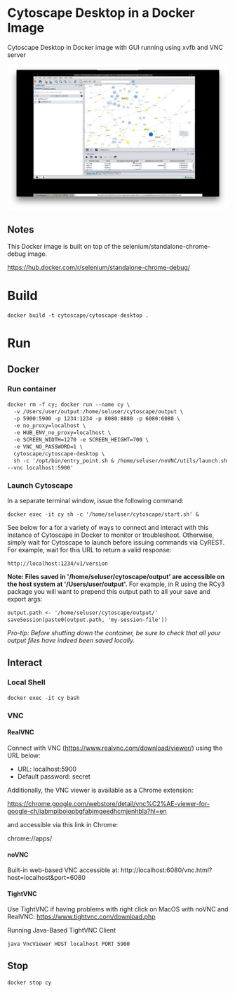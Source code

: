# Cytoscape Desktop in a Docker Image

Cytoscape Desktop in Docker image with GUI running using xvfb and VNC server

![cytoscape_desktop](cytoscape_desktop.png)

## Notes

This Docker image is built on top of the selenium/standalone-chrome-debug image.

https://hub.docker.com/r/selenium/standalone-chrome-debug/

# Build
```
docker build -t cytoscape/cytoscape-desktop .
```

# Run

## Docker
### Run container
```
docker rm -f cy; docker run --name cy \
  -v /Users/user/output:/home/seluser/cytoscape/output \
  -p 5900:5900 -p 1234:1234 -p 8080:8080 -p 6080:6080 \
  -e no_proxy=localhost \
  -e HUB_ENV_no_proxy=localhost \
  -e SCREEN_WIDTH=1270 -e SCREEN_HEIGHT=700 \
  -e VNC_NO_PASSWORD=1 \
  cytoscape/cytoscape-desktop \
  sh -c '/opt/bin/entry_point.sh & /home/seluser/noVNC/utils/launch.sh --vnc localhost:5900' 
```

### Launch Cytoscape
In a separate terminal window, issue the following command:
```
docker exec -it cy sh -c '/home/seluser/cytoscape/start.sh' &
```

See below for a for a variety of ways to connect and interact with this instance of Cytoscape in Docker to monitor or 
troubleshoot. Otherwise, simply wait for Cytoscape to launch before issuing commands via CyREST. For example, wait
for this URL to return a valid response:
```
http://localhost:1234/v1/version
```
 
**Note: Files saved in '/home/seluser/cytoscape/output' are accessible on the host system at '/Users/user/output'.** 
For example, in R using the RCy3 package you will want to prepend this output path to all your save and export args:
```
output.path <- '/home/seluser/cytoscape/output/'
saveSession(paste0(output.path, 'my-session-file'))
```

_Pro-tip: Before shutting down the container, be sure to check that all your output files have indeed been saved locally._

## Interact
### Local Shell
```
docker exec -it cy bash
```

### VNC
#### RealVNC
Connect with VNC (https://www.realvnc.com/download/viewer/) using the URL below:

* URL: localhost:5900
* Default password: secret

Additionally, the VNC viewer is available as a Chrome extension:

https://chrome.google.com/webstore/detail/vnc%C2%AE-viewer-for-google-ch/iabmpiboiopbgfabjmgeedhcmjenhbla?hl=en

and accessible via this link in Chrome:

chrome://apps/

#### noVNC
Built-in web-based VNC accessible at: http://localhost:6080/vnc.html?host=localhost&port=6080

#### TightVNC
Use TightVNC if having problems with right click on MacOS with noVNC and RealVNC: https://www.tightvnc.com/download.php

Running Java-Based TightVNC Client
```
java VncViewer HOST localhost PORT 5900
```

## Stop
```
docker stop cy
```
